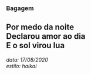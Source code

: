 ### Bagagem 

Por medo da noite  
Declarou amor ao dia  
E o sol virou lua  
---
_data: 17/08/2020_  
_estilo: haikai_  
